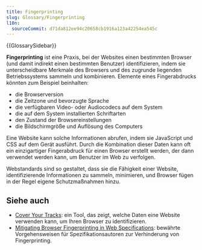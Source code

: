 ```yaml
---
title: Fingerprinting
slug: Glossary/Fingerprinting
l10n:
  sourceCommit: d71da812ee94c20658cb1916a123a42254ea545c
---
```


{{GlossarySidebar}}

**Fingerprinting** ist eine Praxis, bei der Websites einen bestimmten Browser (und damit indirekt einen bestimmten Benutzer) identifizieren, indem sie unterscheidbare Merkmale des Browsers und des zugrunde liegenden Betriebssystems sammeln und kombinieren. Elemente eines Fingerabdrucks könnten zum Beispiel beinhalten:

- die Browserversion
- die Zeitzone und bevorzugte Sprache
- die verfügbaren Video- oder Audiocodecs auf dem System
- die auf dem System installierten Schriftarten
- den Zustand der Browsereinstellungen
- die Bildschirmgröße und Auflösung des Computers

Eine Website kann solche Informationen abrufen, indem sie JavaScript und CSS auf dem Gerät ausführt. Durch die Kombination dieser Daten kann oft ein einzigartiger Fingerabdruck für einen Browser erstellt werden, der dann verwendet werden kann, um Benutzer im Web zu verfolgen.

Webstandards sind so gestaltet, dass sie die Fähigkeit einer Website, identifizierende Informationen zu sammeln, minimieren, und Browser fügen in der Regel eigene Schutzmaßnahmen hinzu.

## Siehe auch

- [Cover Your Tracks](https://coveryourtracks.eff.org/): ein Tool, das zeigt, welche Daten eine Website verwenden kann, um Ihren Browser zu identifizieren.
- [Mitigating Browser Fingerprinting in Web Specifications](https://www.w3.org/TR/fingerprinting-guidance/): bewährte Vorgehensweisen für Spezifikationsautoren zur Verhinderung von Fingerprinting.
